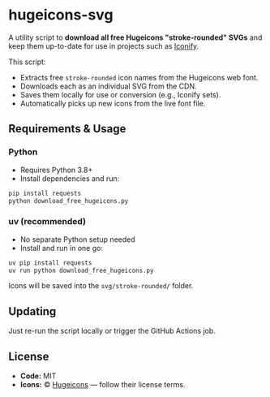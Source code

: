 # hugeicons-svg

A utility script to **download all free Hugeicons "stroke-rounded" SVGs** and keep them up-to-date for use in projects such as [Iconify](https://iconify.design).

This script:

- Extracts free `stroke-rounded` icon names from the Hugeicons web font.
- Downloads each as an individual SVG from the CDN.
- Saves them locally for use or conversion (e.g., Iconify sets).
- Automatically picks up new icons from the live font file.

## Requirements & Usage

### Python

- Requires Python 3.8+
- Install dependencies and run:

```bash
pip install requests
python download_free_hugeicons.py
```

### uv (recommended)

- No separate Python setup needed
- Install and run in one go:

```bash
uv pip install requests
uv run python download_free_hugeicons.py
```

Icons will be saved into the `svg/stroke-rounded/` folder.

## Updating

Just re-run the script locally or trigger the GitHub Actions job.

## License

- **Code:** MIT
- **Icons:** © [Hugeicons](https://hugeicons.com) — follow their license terms.
